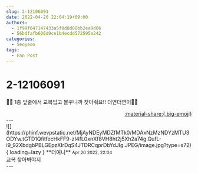 ```yaml
---
slug: 2-12106091
date: 2022-04-20 22:04:19+09:00
authors:
  - 1f99f647147433a5f0d8d08bb2ea9d06
  - 56bdfafb606d9ce1b4ecdd572595e242
categories:
  - Seoyeon
tags:
  - Fan Post
---
```


# 2-12106091

<div class="post-container" markdown="1">
<div class="content-container md-sidebar__scrollwrap" markdown="1">

🐼🐼 1층 앞줄에서 교복입고 볼꾸니까 찾아줘요!! 더연더연이🐼🐼

</div>
</div>

<div style="text-align: right;" markdown="1">
<a href="https://weverse.io/fromis9/fanpost/2-12106091" style="text-align: right;">:material-share:{.big-emoji}</a>
</div>
---

<div class="comments-container md-sidebar__scrollwrap" markdown="1">
<div class="comment" markdown="1">
<div class='id-container' markdown="1">
![](https://phinf.wevpstatic.net/MjAyNDEyMDZfMTk0/MDAxNzMzNDYzMTU3ODYw.tGTD1QfitfecHkFF9-zI4fL0xnXf8VH8ht2j5Xh2a74g.QufL-i9_92XbdgbPBLGEpzXIrDqS4JTDRCqprDbYdJIg.JPEG/image.jpg?type=s72){ loading=lazy }
**<span class="artist">더여니</span>** <small>Apr 20 2022, 22:04</small><br>
</div>
<div class='comment-body' markdown="1">
교복 찾아봐야지
</div>
</div>
</div>
---

